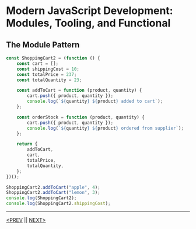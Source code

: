 # Modern JavaScript Development: Modules, Tooling, and Functional

## The Module Pattern

```jsx
const ShoppingCart2 = (function () {
	const cart = [];
	const shippingCost = 10;
	const totalPrice = 237;
	const totalQuantity = 23;

	const addToCart = function (product, quantity) {
		cart.push({ product, quantity });
		console.log(`${quantity} ${product} added to cart`);
	};

	const orderStock = function (product, quantity) {
		cart.push({ product, quantity });
		console.log(`${quantity} ${product} ordered from supplier`);
	};

	return {
		addToCart,
		cart,
		totalPrice,
		totalQuantity,
	};
})();

ShoppingCart2.addToCart("apple", 4);
ShoppingCart2.addToCart("lemon", 3);
console.log(ShoppingCart2);
console.log(ShoppingCart2.shippingCost);
```

---

[<PREV](./cjs221201.md) || [NEXT>](./cjs221202.md)

